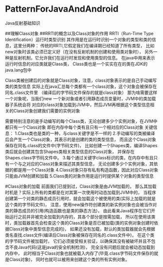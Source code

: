# PatternForJavaAndAndroid
Java反射基础知识

##理解Class对象
##RRTI的概念以及Class对象的作用
RRTI（Run-Time Type Identification）运行时类型识别
其作用是在运行时识别一个对象的类型和类的信息，这里分两种：
传统的RRTI,它假定我们在编译期已经知道了所有类型，
比如new对象时该类必须已定义好（在没有反射机制的创建和使用类对象时），
另外一种是反射机制，它允许我们在运行时发现和使用类型的信息。
在java中用来表示运行时信息的对应类就是Class类，
Class类也是一个实实在在的类在JDK的java.lang包中

Class类被创建后的对象就是Class对象，注意，class对象表示的是自己手动编写类的类型信息
实际上在java汇总每个类都有一个class对象，这个对象会被保存在同名.class文件里
（编译后的字节码文件保存的就是class对象）
那为啥需要这样一个对象呢，当我们new 一个新对象或者引用静态成员变量时，JVM中的类加载器子系统会将
对应的class对象加载到JVM中，然后JVM再根据这个类型信息相关的Class对象创建我们需要的实例对象

需要特别注意的是手动编写的每个Class类，无论创建多少个实例对象，在JVM中都只有一个Class对象
即在内存中每个类有且只有一个相对应的Class对象
关键信息：
1.Class类也是类的一种，与class关键字是不一样的
2.手动编写的类被编译后会产生一个Class对象，其表示的是创建的类的类型信息，
而且这个Class对象保存在同名.class的文件中(字节码文件)，
比如创建一个Shapes类，编译Shapes类后就会创建其包含Shapes类相关类型信息的Class对象，
并保存在Shapes.class字节码文件中。
3.每个通过关键字class标识的类，在内存中有且只有一个与之对应的Class对象来描述其类型信息，
无论创建多少个实例对象，其依据的都是用一个Class对象
4.Class对象只存有私有构造函数，因此对应Class对象只能由JVM创建和加载
5.Class类的对象作用是运行时提供某个对象的类型信息

#Class对象的加载
前面我们已提到过，Class对象是由JVM加载的，
那么其加载时机是？实际上所有的类都是在对其第一次使用时动态加载到JVM中的，
当程序创建第一个对类的静态成员引用时，就会加载这个被使用的类(实际上加载的就是这个类的字节码文件)，
注意，使用new操作符创建类的新实例对象也会被当作对类的静态成员的引用(构造函数也是类的静态方法)，
由此看来Java程序在它们开始运行之前并非被完全加载到内存的，其各个部分是按需加载，
所以在使用该类时，类加载器首先会检查这个类的Class对象是否已被加载(类的实例对象创建时依据Class对象中类型信息完成的)，
如果还没有加载，默认的类加载器就会先根据类名查找.class文件(编译后Class对象被保存在同名的.class文件中)，
在这个类的字节码文件被加载时，
它们必须接受相关验证，以确保其没有被破坏并且不包含不良Java代码(这是java的安全机制检测)，
完全没有问题后就会被动态加载到内存中，
此时相当于Class对象也就被载入内存了(毕竟.class字节码文件保存的就是Class对象)，
同时也就可以被用来创建这个类的所有实例对象。



